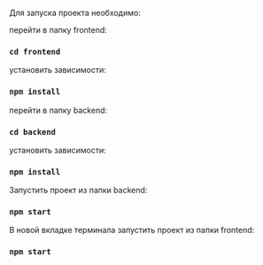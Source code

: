 Для запуска проекта необходимо:

перейти в папку  frontend:

### `cd frontend`

установить зависимости:

### `npm install`

перейти в папку backend: 

### `cd backend`

установить зависимости:

### `npm install`

Запустить проект из папки backend:

### `npm start`

В новой вкладке терминала запустить проект из папки  frontend:

### `npm start`
